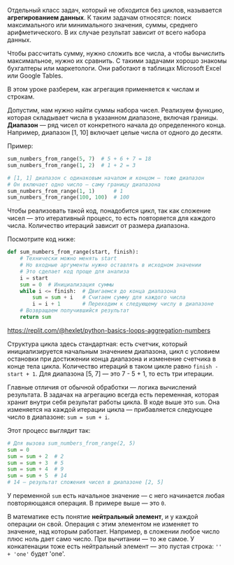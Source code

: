 
Отдельный класс задач, который не обходится без циклов, называется **агрегированием данных**. К таким задачам относятся: поиск максимального или минимального значения, суммы, среднего арифметического. В их случае результат зависит от всего набора данных.

Чтобы рассчитать сумму, нужно сложить все числа, а чтобы вычислить максимальное, нужно их сравнить. С такими задачами хорошо знакомы бухгалтеры или маркетологи. Они работают в таблицах Microsoft Excel или Google Tables.

В этом уроке разберем, как агрегация применяется к числам и строкам.

Допустим, нам нужно найти суммы набора чисел. Реализуем функцию, которая складывает числа в указанном диапазоне, включая границы. **Диапазон** — ряд чисел от конкретного начала до определенного конца. Например, диапазон [1, 10] включает целые числа от одного до десяти.

Пример:

```python
sum_numbers_from_range(5, 7)  # 5 + 6 + 7 = 18
sum_numbers_from_range(1, 2)  # 1 + 2 = 3

# [1, 1] диапазон с одинаковым началом и концом — тоже диапазон
# Он включает одно число — саму границу диапазона
sum_numbers_from_range(1, 1)      # 1
sum_numbers_from_range(100, 100)  # 100
```

Чтобы реализовать такой код, понадобится цикл, так как сложение чисел — это итеративный процесс, то есть повторяется для каждого числа. Количество итераций зависит от размера диапазона.

Посмотрите код ниже:

```python
def sum_numbers_from_range(start, finish):
    # Технически можно менять start
    # Но входные аргументы нужно оставлять в исходном значении
    # Это сделает код проще для анализа
    i = start
    sum = 0  # Инициализация суммы
    while i <= finish:  # Двигаемся до конца диапазона
        sum = sum + i   # Считаем сумму для каждого числа
        i = i + 1       # Переходим к следующему числу в диапазоне
    # Возвращаем получившийся результат
    return sum
```

https://replit.com/@hexlet/python-basics-loops-aggregation-numbers

Структура цикла здесь стандартная: есть счетчик, который инициализируется начальным значением диапазона, цикл с условием остановки при достижении конца диапазона и изменение счетчика в конце тела цикла. Количество итераций в таком цикле равно `finish - start + 1`. Для диапазона [5, 7] — это 7 - 5 + 1, то есть три итерации.

Главные отличия от обычной обработки — логика вычислений результата. В задачах на агрегацию всегда есть переменная, которая хранит внутри себя результат работы цикла. В коде выше это `sum`. Она изменяется на каждой итерации цикла — прибавляется следующее число в диапазоне: `sum = sum + i`.

Этот процесс выглядит так:

```python
# Для вызова sum_numbers_from_range(2, 5)
sum = 0
sum = sum + 2  # 2
sum = sum + 3  # 5
sum = sum + 4  # 9
sum = sum + 5  # 14
# 14 – результат сложения чисел в диапазоне [2, 5]
```

У переменной `sum` есть начальное значение — с него начинается любая повторяющаяся операция. В примере выше — это `0`.

В математике есть понятие **нейтральный элемент**, и у каждой операции он свой. Операция с этим элементом не изменяет то значение, над которым работает. Например, в сложении любое число плюс ноль дает само число. При вычитании — то же самое. У конкатенации тоже есть нейтральный элемент — это пустая строка: `'' + 'one'` будет 'one'.
